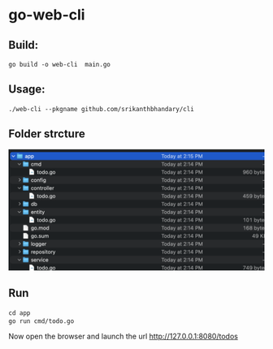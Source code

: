 # go-web-cli

## Build: ##
``` 
go build -o web-cli  main.go   
```

## Usage: ##
```
./web-cli --pkgname github.com/srikanthbhandary/cli   
```


## Folder strcture ##

<img src="folder_structure.png"/>

## Run ##

```
cd app
go run cmd/todo.go 
```

Now open the browser and launch the url  http://127.0.0.1:8080/todos
